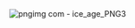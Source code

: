 <br />
<br />
<br />
<br />
<br />
<br />
<br />

![pngimg com - ice_age_PNG3](https://github.com/toharushT/toharushT/assets/162017511/cb1b9ad5-533a-4959-b20b-30480c83095d)
